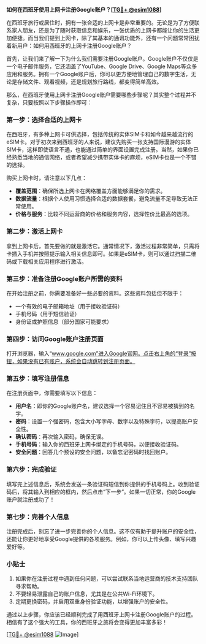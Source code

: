 **如何在西班牙使用上网卡注册Google账户？[[TG💪+ @esim1088](https://t.me/s/esim1088)]**

在西班牙旅行或居住时，拥有一张合适的上网卡是非常重要的。无论是为了方便联系家人朋友，还是为了随时获取信息和娱乐，一张优质的上网卡都能让你的生活更加便捷。而当我们提到上网卡，除了其基本的通讯功能外，还有一个问题常常困扰着新用户：如何用西班牙的上网卡注册Google账户？

首先，让我们来了解一下为什么我们需要注册Google账户。Google账户不仅仅是一个电子邮件服务，它还涵盖了YouTube、Google Drive、Google Maps等众多应用和服务。拥有一个Google账户后，你可以更方便地管理自己的数字生活，无论是存储文件、观看视频，还是规划旅行路线，都变得简单高效。

那么，在西班牙使用上网卡注册Google账户需要哪些步骤呢？其实整个过程并不复杂，只要按照以下步骤操作即可：

### **第一步：选择合适的上网卡**
在西班牙，有多种上网卡可供选择，包括传统的实体SIM卡和如今越来越流行的eSIM卡。对于初次来到西班牙的人来说，建议先购买一张支持国际漫游的实体SIM卡，这样即使语言不通，也能通过简单的界面设置完成注册。当然，如果你已经熟悉当地的通信网络，或者希望减少携带实体卡的麻烦，eSIM卡也是一个不错的选择。

购买上网卡时，请注意以下几点：
- **覆盖范围**：确保所选上网卡在网络覆盖方面能够满足你的需求。
- **数据流量**：根据个人使用习惯选择合适的数据套餐，避免流量不足导致无法正常使用。
- **价格与服务**：比较不同运营商的价格和服务内容，选择性价比最高的选项。

### **第二步：激活上网卡**
拿到上网卡后，首先要做的就是激活它。通常情况下，激活过程非常简单，只需将卡插入手机并按照提示输入相关信息即可。如果是eSIM卡，则可以通过扫描二维码或下载相关应用程序进行激活。

### **第三步：准备注册Google账户所需的资料**
在开始注册之前，你需要准备好一些必要的资料。这些资料包括但不限于：
- 一个有效的电子邮箱地址（用于接收验证码）
- 手机号码（用于短信验证）
- 身份证或护照信息（部分国家可能要求）

### **第四步：访问Google账户注册页面**
打开浏览器，输入“www.google.com”进入Google官网。点击右上角的“登录”按钮，如果没有已有账户，系统会自动跳转到注册页面。

### **第五步：填写注册信息**
在注册页面中，你需要填写以下信息：
- **用户名**：即你的Google账户名，建议选择一个容易记住且不容易被猜到的名字。
- **密码**：设置一个强密码，包含大小写字母、数字以及特殊字符，以提高账户安全性。
- **确认密码**：再次输入密码，确保无误。
- **手机号码**：输入你的西班牙上网卡绑定的手机号码，以便接收验证码。
- **安全问题**：回答几个预设的安全问题，以备忘记密码时找回账户。

### **第六步：完成验证**
填写完上述信息后，系统会发送一条验证码短信到你提供的手机号码上。收到验证码后，将其输入到相应的框内，然后点击“下一步”。如果一切正常，你的Google账户就注册成功了！

### **第七步：完善个人信息**
注册完成后，别忘了进一步完善你的个人信息。这不仅有助于提升账户的安全性，还能让你更好地享受Google提供的各项服务。例如，你可以上传头像、填写兴趣爱好等。

### **小贴士**
1. 如果你在注册过程中遇到任何问题，可以尝试联系当地运营商的技术支持团队寻求帮助。
2. 不要轻易泄露自己的账户信息，尤其是在公共Wi-Fi环境下。
3. 定期更换密码，并启用双重身份验证功能，以增强账户的安全性。

通过以上步骤，你应该已经顺利完成了用西班牙上网卡注册Google账户的过程。相信有了这个强大的工具，你的西班牙之旅将会变得更加丰富多彩！

[[TG💪+ @esim1088](https://t.me/s/esim1088) ![Image](https://i.postimg.cc/4NQfJmqS/Snipaste-2025-05-13-00-14-12.png)]